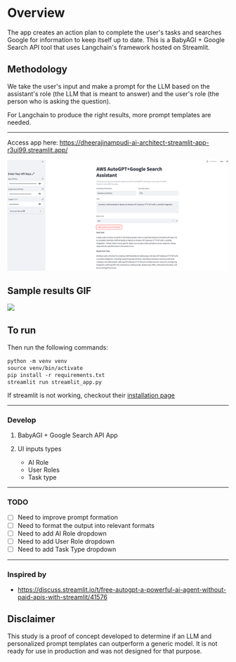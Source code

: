 # Overview

The app creates an action plan to complete the user's tasks and searches Google for information to keep itself up to date.
This is a BabyAGI + Google Search API tool that uses Langchain's framework hosted on Streamlit.

## Methodology

We take the user's input and make a prompt for the LLM based on the assistant's role (the LLM that is meant to answer) and the user's role (the person who is asking the question).

For Langchain to produce the right results, more prompt templates are needed.

---
Access app here: https://dheerajinampudi-ai-architect-streamlit-app-r3ui99.streamlit.app/

<img width="1728" alt="image" src="src/assets/example-screenshot/running_assistant_screenshot.png">

## Sample results GIF
![]([https://github.com/Your_Repository_Name/Your_GIF_Name.gif](https://github.com/dheerajinampudi/ai-architect/blob/master/src/assets/example-screenshot/AutoGPT_results.gif))

## To run

Then run the following commands:

```
python -m venv venv
source venv/bin/activate
pip install -r requirements.txt
streamlit run streamlit_app.py

```

If streamlit is not working, checkout their [installation page](https://docs.streamlit.io/library/get-started/installation)

---

### Develop

1. BabyAGI + Google Search API App

2. UI inputs types
   - AI Role
   - User Roles
   - Task type

---

### TODO

- [ ] Need to improve prompt formation
- [ ] Need to format the output into relevant formats
- [ ] Need to add AI Role dropdown
- [ ] Need to add User Role dropdown
- [ ] Need to add Task Type dropdown

---
### Inspired by

- https://discuss.streamlit.io/t/free-autogpt-a-powerful-ai-agent-without-paid-apis-with-streamlit/41576

## Disclaimer

This study is a proof of concept developed to determine if an LLM and personalized prompt templates can outperform a generic model. It is not ready for use in production and was not designed for that purpose.

